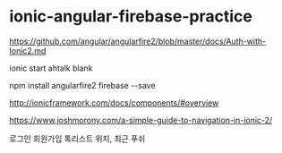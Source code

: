 # ionic-angular-firebase-practice

https://github.com/angular/angularfire2/blob/master/docs/Auth-with-Ionic2.md

ionic start ahtalk blank

npm install angularfire2 firebase --save

http://ionicframework.com/docs/components/#overview

https://www.joshmorony.com/a-simple-guide-to-navigation-in-ionic-2/

로그인
회원가입
톡리스트
위치, 최근
푸쉬